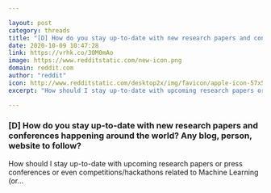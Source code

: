 ```yaml
---

layout: post
category: threads
title: "[D] How do you stay up-to-date with new research papers and conferences happening around the world? Any blog, person, website to follow?"
date: 2020-10-09 10:47:28
link: https://vrhk.co/30M0mAo
image: https://www.redditstatic.com/new-icon.png
domain: reddit.com
author: "reddit"
icon: http://www.redditstatic.com/desktop2x/img/favicon/apple-icon-57x57.png
excerpt: "How should I stay up-to-date with upcoming research papers or press conferences or even competitions/hackathons related to Machine Learning (or..."

---
```


### [D] How do you stay up-to-date with new research papers and conferences happening around the world? Any blog, person, website to follow?

How should I stay up-to-date with upcoming research papers or press conferences or even competitions/hackathons related to Machine Learning (or...